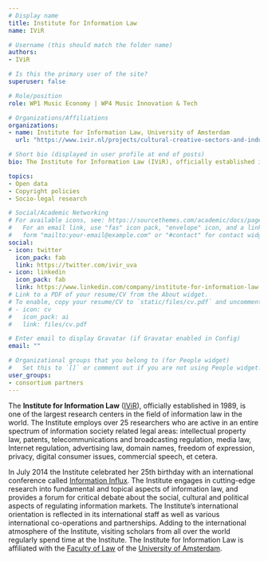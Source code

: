 ```yaml
---
# Display name
title: Institute for Information Law
name: IViR

# Username (this should match the folder name)
authors:
- IViR

# Is this the primary user of the site?
superuser: false

# Role/position
role: WP1 Music Economy | WP4 Music Innovation & Tech

# Organizations/Affiliations
organizations:
- name: Institute for Information Law, University of Amsterdam
  url: "https://www.ivir.nl/projects/cultural-creative-sectors-and-industries-data-observatory/"  

# Short bio (displayed in user profile at end of posts)
bio: The Institute for Information Law (IViR), officially established in 1989, is one of the largest research centers in the field of information law in the world.

topics:
- Open data
- Copyright policies
- Socio-legal research

# Social/Academic Networking
# For available icons, see: https://sourcethemes.com/academic/docs/page-builder/#icons
#   For an email link, use "fas" icon pack, "envelope" icon, and a link in the
#   form "mailto:your-email@example.com" or "#contact" for contact widget.
social:
- icon: twitter
  icon_pack: fab
  link: https://twitter.com/ivir_uva
- icon: linkedin
  icon_pack: fab
  link: https://www.linkedin.com/company/institute-for-information-law-ivir-/
# Link to a PDF of your resume/CV from the About widget.
# To enable, copy your resume/CV to `static/files/cv.pdf` and uncomment the lines below.
# - icon: cv
#   icon_pack: ai
#   link: files/cv.pdf

# Enter email to display Gravatar (if Gravatar enabled in Config)
email: ""

# Organizational groups that you belong to (for People widget)
#   Set this to `[]` or comment out if you are not using People widget.
user_groups:
- consortium partners
---
```


The **Institute for Information Law** ([IViR](https://www.ivir.nl/about-us/)), officially established in 1989, is one of the largest research centers in the field of information law in the world. The Institute employs over 25 researchers who are active in an entire spectrum of information society related legal areas: intellectual property law, patents, telecommunications and broadcasting regulation, media law, Internet regulation, advertising law, domain names, freedom of expression, privacy, digital consumer issues, commercial speech, et cetera.

In July 2014 the Institute celebrated her 25th birthday with an international conference called [Information Influx](http://www.ivir.nl/influx/). The Institute engages in cutting-edge research into fundamental and topical aspects of information law, and provides a forum for critical debate about the social, cultural and political aspects of regulating information markets. The Institute’s international orientation is reflected in its international staff as well as various international co-operations and partnerships. Adding to the international atmosphere of the Institute, visiting scholars from all over the world regularly spend time at the Institute. The Institute for Information Law is affiliated with the [Faculty of Law](http://www.uva.nl/en/disciplines/law) of the [University of Amsterdam](http://www.uva.nl/en/home).
